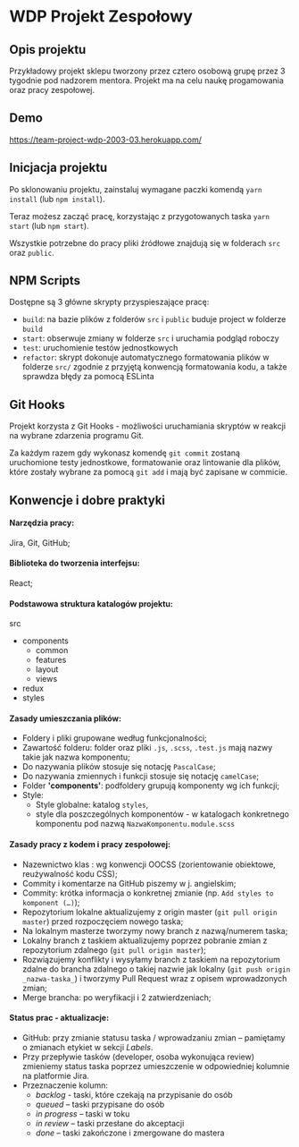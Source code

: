 


# WDP Projekt Zespołowy

## Opis projektu

Przykładowy projekt sklepu tworzony przez cztero osobową grupę przez 3 tygodnie pod nadzorem mentora. Projekt ma na celu naukę progamowania oraz pracy zespołowej. 

## Demo

https://team-project-wdp-2003-03.herokuapp.com/

## Inicjacja projektu

Po sklonowaniu projektu, zainstaluj wymagane paczki komendą `yarn install` (lub `npm install`).

Teraz możesz zacząć pracę, korzystając z przygotowanych taska `yarn start` (lub `npm start`).

Wszystkie potrzebne do pracy pliki źródłowe znajdują się w folderach `src` oraz `public`.

## NPM Scripts

Dostępne są 3 główne skrypty przyspieszające pracę:

- `build`: na bazie plików z folderów `src` i `public` buduje project w folderze `build`
- `start`: obserwuje zmiany w folderze `src` i uruchamia podgląd roboczy
- `test`: uruchomienie testów jednostkowych
- `refactor`: skrypt dokonuje automatycznego formatowania plików w folderze `src/`
  zgodnie z przyjętą konwencją formatowania kodu, a także sprawdza błędy za pomocą ESLinta

## Git Hooks

Projekt korzysta z Git Hooks - możliwości uruchamiania skryptów w reakcji na wybrane zdarzenia programu Git.

Za każdym razem gdy wykonasz komendę `git commit` zostaną uruchomione testy jednostkowe, formatowanie oraz lintowanie
dla plików, które zostały wybrane za pomocą `git add` i mają być zapisane w commicie.

## Konwencje i dobre praktyki

#### Narzędzia pracy:
Jira, Git, GitHub;

#### Biblioteka do tworzenia interfejsu: 
React;

#### Podstawowa struktura katalogów projektu:
src
  - components
    - common
    - features
    - layout
    - views
  - redux
  - styles

#### Zasady umieszczania plików:
* Foldery i pliki grupowane według funkcjonalności;
* Zawartość folderu: folder oraz pliki `.js`, `.scss`, `.test.js` mają nazwy takie jak nazwa komponentu;
* Do nazywania plików stosuje się notację `PascalCase`;
* Do nazywania zmiennych i funkcji stosuje się notację `camelCase`;
* Folder **'components'**: podfoldery grupują komponenty wg ich funkcji;
* Style:
  - Style globalne: katalog `styles`,
  - style dla poszczególnych komponentów - w katalogach konkretnego komponentu pod nazwą `NazwaKomponentu.module.scss`


#### Zasady pracy z kodem i pracy zespołowej:
* Nazewnictwo klas : wg konwencji OOCSS (zorientowanie obiektowe, reużywalność kodu CSS);
* Commity i komentarze na GitHub piszemy w j. angielskim;
* Commity: krótka informacja o konkretnej zmianie (np. `Add styles to komponent (…)`);
* Repozytorium lokalne aktualizujemy z origin master (`git pull origin master`)  przed rozpoczęciem nowego taska;
* Na lokalnym masterze tworzymy nowy branch z nazwą/numerem taska;
* Lokalny branch z taskiem aktualizujemy poprzez pobranie zmian z repozytorium zdalnego (`git pull origin master`);
* Rozwiązujemy konflikty i wysyłamy branch z taskiem na repozytorium zdalne do brancha zdalnego o takiej nazwie jak lokalny (`git push origin _nazwa-taska_`) i tworzymy Pull Request wraz z opisem wprowadzonych zmian;
* Merge brancha: po weryfikacji i 2 zatwierdzeniach;

#### Status prac - aktualizacje:
* GitHub: przy zmianie statusu taska / wprowadzaniu zmian – pamiętamy o zmianach etykiet w sekcji *Labels*.
* Przy przepływie tasków (developer, osoba wykonująca review) zmieniemy status taska poprzez umieszczenie w odpowiedniej kolumnie na platformie Jira.
* Przeznaczenie kolumn:
  - _backlog_ - taski, które czekają na przypisanie do osób
  - _queued_ – taski przypisane do osób
  - _in progress_ – taski w toku
  - _in review_ – taski przesłane do akceptacji
  - _done_ – taski zakończone i  zmergowane do mastera

